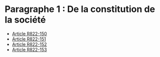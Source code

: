 # Paragraphe 1 : De la constitution de la société

- [Article R822-150](article-r822-150.md)
- [Article R822-151](article-r822-151.md)
- [Article R822-152](article-r822-152.md)
- [Article R822-153](article-r822-153.md)
